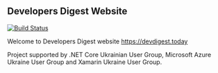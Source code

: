 ## Developers Digest Website
[![Build Status](https://dev.azure.com/AndrewGubskiy/NET%20Core%20Ukrainian%20User%20Group/_apis/build/status/dncuug.devdigest.today)](https://dev.azure.com/AndrewGubskiy/NET%20Core%20Ukrainian%20User%20Group/_build/latest?definitionId=1)

Welcome to Developers Digest website https://devdigest.today 

Project supported by .NET Core Ukrainian User Group,  Microsoft Azure Ukraine User Group and Xamarin Ukraine User Group.
